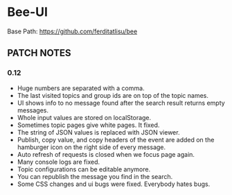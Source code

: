 # Bee-UI

Base Path: https://github.com/ferditatlisu/bee

## PATCH NOTES

### 0.12

- Huge numbers are separated with a comma.
- The last visited topics and group ids are on top of the topic names.
- UI shows info to no message found after the search result returns empty messages.
- Whole input values are stored on localStorage.
- Sometimes topic pages give white pages. It fixed.
- The string of JSON values is replaced with JSON viewer.
- Publish, copy value, and copy headers of the event are added on the hamburger icon on the right side of every message.
- Auto refresh of requests is closed when we focus page again.
- Many console logs are fixed.
- Topic configurations can be editable anymore.
- You can republish the message you find in the search.
- Some CSS changes and ui bugs were fixed. Everybody hates bugs.
